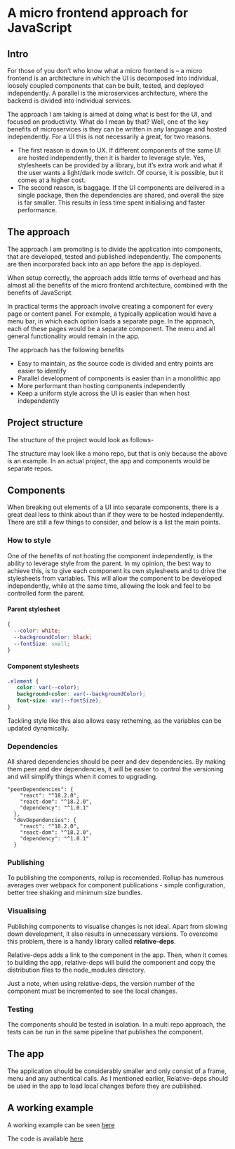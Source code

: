 # A micro frontend approach for JavaScript
## Intro
For those of you don’t who know what a micro frontend is – a micro frontend is an architecture in which the UI is decomposed into individual, loosely coupled components that can be built, tested, and deployed independently. A parallel is the microservices architecture, where the backend is divided into individual services.

The approach I am taking is aimed at doing what is best for the UI, and focused on productivity. What do I mean by that? Well, one of the key benefits of microservices is they can be written in any language and hosted independently. For a UI this is not necessarily a great, for two reasons. 
-	The first reason is down to UX. If different components of the same UI are hosted independently, then it is harder to leverage style. Yes, stylesheets can be provided by a library, but it’s extra work and what if the user wants a light/dark mode switch. Of course, it is possible, but it comes at a higher cost. 
-	The second reason, is baggage. If the UI components are delivered in a single package, then the dependencies are shared, and overall the size is far smaller. This results in less time spent initialising and faster performance. 
## The approach
The approach I am promoting is to divide the application into components, that are developed, tested and published independently. The components are then incorporated back into an app before the app is deployed. 

When setup correctly, the approach adds little terms of overhead and has almost all the benefits of the micro frontend architecture, combined with the benefits of JavaScript. 

In practical terms the approach involve creating a component for every page or content panel. For example, a typically application would have a menu bar, in which  each option loads a separate page. In the approach, each of these pages would be a separate component. The menu and all general functionality would remain in the app.

The approach has the following benefits
-	Easy to maintain, as the source code is divided and entry points are easier to identify
-	Parallel development of components is easier than in a monolithic app
-	More performant than hosting components independently  
-	Keep a uniform style across the UI is easier than when host independently 
## Project structure
The structure of the project would look as follows-
 
The structure may look like a mono repo, but that is only because the above is an example. In an actual project, the app and components would be separate repos.

## Components

When breaking out elements of a UI into separate components, there is a great deal less to think about than if they were to be hosted independently. There are still a few things to consider, and below is a list the main points.

### How to style

One of the benefits of not hosting the component independently, is the ability to leverage style from the parent. In my opinion, the best way to achieve this, is to give each component its own stylesheets and to drive the stylesheets from variables. This will allow the component to be developed independently, while at the same time, allowing the look and feel to be controlled form the parent.

#### Parent stylesheet
```css
{
  --color: white;
  --backgroundColor: black;
  --fontSize: small;
}
```
#### Component stylesheets
```css
.element {
   color: var(--color);
   background-color: var(--backgroundColor);
   font-size: var(--fontSize);
}
```

Tackling style like this also allows easy retheming, as the variables can be updated dynamically.

### Dependencies
All shared dependencies should be peer and dev dependencies. By making them peer and dev dependencies, it will be easier to control the versioning and will simplify things when it comes to upgrading.

```node
"peerDependencies": {
    "react": "^18.2.0",
    "react-dom": "^18.2.0",
    "dependency": "^1.0.1"
  },
  "devDependencies": {
    "react": "^18.2.0",
    "react-dom": "^18.2.0",
    "dependency": "^1.0.1"
  }
```
### Publishing
To publishing the components, rollup is recomended. Rollup has numerous averages over webpack for component publications - simple configuration, better tree shaking and minimum size bundles. 

### Visualising
Publishing components to visualise changes is not ideal. Apart from slowing down development, it also results in unnecessary versions. To overcome this problem, there is a handy library called __relative-deps__.

Relative-deps adds a link to the component in the app. Then, when it comes to building the app, relative-deps will build the component and copy the distribution files to the node_modules directory. 

Just a note, when using relative-deps, the version number of the component must be incremented to see the local changes.

### Testing
The components should be tested in isolation. In a multi repo approach, the tests can be run in the same pipeline that publishes the component.

## The app
The application should be considerably smaller and only consist of a frame, menu and any authentical calls. 
As I mentioned earlier, Relative-deps should be used in the app to load local changes before they are published.

## A working example
A working example can be seen [here](https://markgregg.github.io/react-micro-front-ends/) 

The code is available  [here](https://github.com/markgregg/react-micro-front-ends)